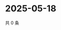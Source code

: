 # 2025-05-18

共 0 条

<!-- BEGIN ZHIHUVIDEO -->
<!-- 最后更新时间 Sun May 18 2025 21:19:36 GMT+0800 (China Standard Time) -->

<!-- END ZHIHUVIDEO -->
